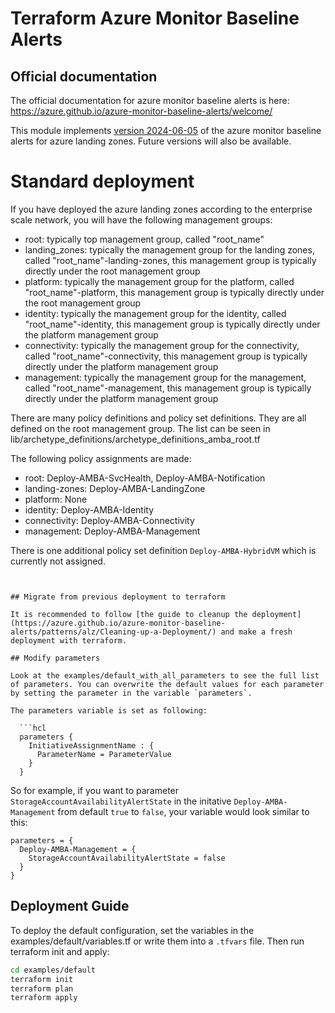 # Terraform Azure Monitor Baseline Alerts

## Official documentation

The official documentation for azure monitor baseline alerts is here: https://azure.github.io/azure-monitor-baseline-alerts/welcome/

This module implements [version 2024-06-05](https://github.com/Azure/azure-monitor-baseline-alerts/releases/tag/2024-06-05) of the azure monitor baseline alerts for azure landing zones. Future versions will also be available.

# Standard deployment

If you have deployed the azure landing zones according to the enterprise scale network, you will have the following management groups:

- root: typically top management group, called "root_name"
- landing_zones: typically the management group for the landing zones, called "root_name"-landing-zones, this management group is typically directly under the root management group
- platform: typically the management group for the platform, called "root_name"-platform, this management group is typically directly under the root management group
- identity: typically the management group for the identity, called "root_name"-identity, this management group is typically directly under the platform management group
- connectivity: typically the management group for the connectivity, called "root_name"-connectivity, this management group is typically directly under the platform management group
- management: typically the management group for the management, called "root_name"-management, this management group is typically directly under the platform management group

There are many policy definitions and policy set definitions. They are all defined on the root management group. The list can be seen in lib/archetype_definitions/archetype_definitions_amba_root.tf

The following policy assignments are made:

- root: Deploy-AMBA-SvcHealth, Deploy-AMBA-Notification
- landing-zones: Deploy-AMBA-LandingZone
- platform: None
- identity: Deploy-AMBA-Identity
- connectivity: Deploy-AMBA-Connectivity
- management: Deploy-AMBA-Management

There is one additional policy set definition `Deploy-AMBA-HybridVM` which is currently not assigned.

````


## Migrate from previous deployment to terraform

It is recommended to follow [the guide to cleanup the deployment](https://azure.github.io/azure-monitor-baseline-alerts/patterns/alz/Cleaning-up-a-Deployment/) and make a fresh deployment with terraform.

## Modify parameters

Look at the examples/default_with_all_parameters to see the full list of parameters. You can overwrite the default values for each parameter by setting the parameter in the variable `parameters`.

The parameters variable is set as following:

  ```hcl
  parameters {
    InitiativeAssignmentName : {
      ParameterName = ParameterValue
    }
  }
````

So for example, if you want to parameter `StorageAccountAvailabilityAlertState` in the initative `Deploy-AMBA-Management` from default `true` to `false`, your variable would look similar to this:

```hcl
parameters = {
  Deploy-AMBA-Management = {
    StorageAccountAvailabilityAlertState = false
  }
}
```

## Deployment Guide

To deploy the default configuration, set the variables in the examples/default/variables.tf or write them into a `.tfvars` file. Then run terraform init and apply:

```bash
cd examples/default
terraform init
terraform plan
terraform apply
```
